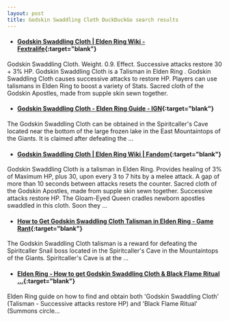 ```yaml
---
layout: post
title: Godskin Swaddling Cloth DuckDuckGo search results
---
```

* #### [Godskin Swaddling Cloth | Elden Ring Wiki - Fextralife](https://eldenring.wiki.fextralife.com/Godskin+Swaddling+Cloth){:target="blank"}
Godskin Swaddling Cloth. Weight. 0.9. Effect. Successive attacks restore 30 + 3% HP. Godskin Swaddling Cloth is a Talisman in Elden Ring . Godskin Swaddling Cloth causes successive attacks to restore HP. Players can use talismans in Elden Ring to boost a variety of Stats. Sacred cloth of the Godskin Apostles, made from supple skin sewn together.
* #### [Godskin Swaddling Cloth - Elden Ring Guide - IGN](https://www.ign.com/wikis/elden-ring/Godskin_Swaddling_Cloth){:target="blank"}
The Godskin Swaddling Cloth can be obtained in the Spiritcaller's Cave located near the bottom of the large frozen lake in the East Mountaintops of the Giants. It is claimed after defeating the ...
* #### [Godskin Swaddling Cloth | Elden Ring Wiki | Fandom](https://eldenring.fandom.com/wiki/Godskin_Swaddling_Cloth){:target="blank"}
Godskin Swaddling Cloth is a talisman in Elden Ring. Provides healing of 3% of Maximum HP, plus 30, upon every 3 to 7 hits by a melee attack. A gap of more than 10 seconds between attacks resets the counter. Sacred cloth of the Godskin Apostles, made from supple skin sewn together. Successive attacks restore HP. The Gloam-Eyed Queen cradles newborn apostles swaddled in this cloth. Soon they ...
* #### [How to Get Godskin Swaddling Cloth Talisman in Elden Ring - Game Rant](https://gamerant.com/elden-ring-where-get-godskin-swaddling-cloth-talisman-location/){:target="blank"}
The Godskin Swaddling Cloth talisman is a reward for defeating the Spiritcaller Snail boss located in the Spiritcaller's Cave in the Mountaintops of the Giants. Spiritcaller's Cave is at the ...
* #### [Elden Ring - How to get Godskin Swaddling Cloth & Black Flame Ritual ...](https://www.youtube.com/watch?v=HoDVeL9sWxc){:target="blank"}
Elden Ring guide on how to find and obtain both 'Godskin Swaddling Cloth' (Talisman - Successive attacks restore HP) and 'Black Flame Ritual' (Summons circle...
